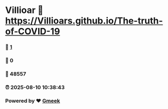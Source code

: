 # Villioar :link: https://Villioars.github.io/The-truth-of-COVID-19 
### :page_facing_up: [1](https://Villioars.github.io/The-truth-of-COVID-19/tag.html) 
### :speech_balloon: 0 
### :hibiscus: 48557 
### :alarm_clock: 2025-08-10 10:38:43 
### Powered by :heart: [Gmeek](https://github.com/Meekdai/Gmeek)
